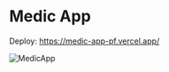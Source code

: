 # Medic App
Deploy: https://medic-app-pf.vercel.app/

![MedicApp](https://user-images.githubusercontent.com/65838616/211249839-f16e46f3-9d19-4d18-a46a-498f37bd92d9.png)
